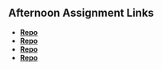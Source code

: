 ## Afternoon Assignment Links

* **[Repo](https://github.com/alaynadelauro/vue-playground)**
* **[Repo](https://github.com/Nycticorax-Rutilla/<ASSIGNMENT_REPO>)**
* **[Repo](https://github.com/Nycticorax-Rutilla/<ASSIGNMENT_REPO>)**
* **[Repo](https://github.com/Nycticorax-Rutilla/<ASSIGNMENT_REPO>)**
